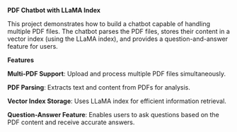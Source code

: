 **PDF Chatbot with LLaMA Index**

This project demonstrates how to build a chatbot capable of handling multiple PDF files. The chatbot parses the PDF files, stores their content in a vector index (using the LLaMA index), and provides a question-and-answer feature for users.

**Features**

**Multi-PDF Support**: Upload and process multiple PDF files simultaneously.

**PDF Parsing**: Extracts text and content from PDFs for analysis.

**Vector Index Storage**: Uses LLaMA index for efficient information retrieval.

**Question-Answer Feature**: Enables users to ask questions based on the PDF content and receive accurate answers.

